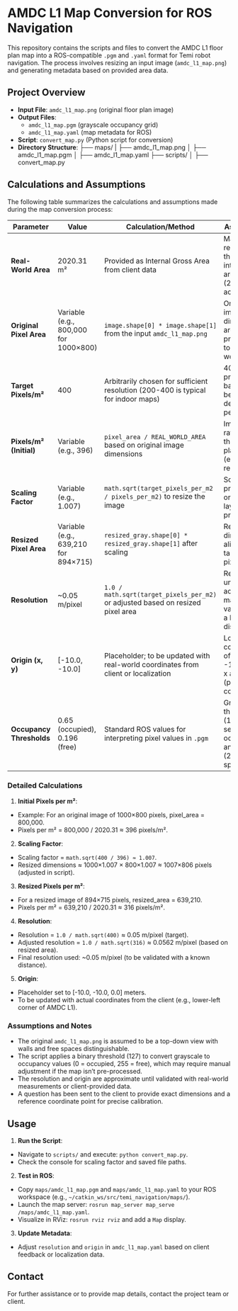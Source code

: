 # AMDC L1 Map Conversion for ROS Navigation

This repository contains the scripts and files to convert the AMDC L1 floor plan map into a ROS-compatible `.pgm` and `.yaml` format for Temi robot navigation. The process involves resizing an input image (`amdc_l1_map.png`) and generating metadata based on provided area data.

## Project Overview

- **Input File**: `amdc_l1_map.png` (original floor plan image)
- **Output Files**:
  - `amdc_l1_map.pgm` (grayscale occupancy grid)
  - `amdc_l1_map.yaml` (map metadata for ROS)
- **Script**: `convert_map.py` (Python script for conversion)
- **Directory Structure**:
  ├── maps/
  | ├── amdc_l1_map.png
  │ ├── amdc_l1_map.pgm
  │ ├── amdc_l1_map.yaml
  ├── scripts/
  │ ├── convert_map.py

## Calculations and Assumptions

The following table summarizes the calculations and assumptions made during the map conversion process:

| **Parameter**            | **Value**                             | **Calculation/Method**                                                             | **Assumptions**                                                             |
| ------------------------ | ------------------------------------- | ---------------------------------------------------------------------------------- | --------------------------------------------------------------------------- |
| **Real-World Area**      | 2020.31 m²                            | Provided as Internal Gross Area from client data                                   | Map represents the full internal gross area (2020.31 m²) accurately.        |
| **Original Pixel Area**  | Variable (e.g., 800,000 for 1000×800) | `image.shape[0] * image.shape[1]` from the input `amdc_l1_map.png`                 | Original image dimensions are proportional to the real-world area.          |
| **Target Pixels/m²**     | 400                                   | Arbitrarily chosen for sufficient resolution (200-400 is typical for indoor maps)  | 400 pixels/m² provides a balance between detail and performance.            |
| **Pixels/m² (Initial)**  | Variable (e.g., 396)                  | `pixel_area / REAL_WORLD_AREA` based on original image dimensions                  | Image aspect ratio reflects the floor plan's shape (e.g., rectangular).     |
| **Scaling Factor**       | Variable (e.g., 1.007)                | `math.sqrt(target_pixels_per_m2 / pixels_per_m2)` to resize the image              | Scaling preserves the original layout's proportions.                        |
| **Resized Pixel Area**   | Variable (e.g., 639,210 for 894×715)  | `resized_gray.shape[0] * resized_gray.shape[1]` after scaling                      | Resized dimensions align with the target 400 pixels/m².                     |
| **Resolution**           | ~0.05 m/pixel                         | `1.0 / math.sqrt(target_pixels_per_m2)` or adjusted based on resized pixel area    | Resolution is uniform across the map; validated with a known distance.      |
| **Origin (x, y)**        | [-10.0, -10.0]                        | Placeholder; to be updated with real-world coordinates from client or localization | Lower-left corner is offset by -10m in both x and y (pending confirmation). |
| **Occupancy Thresholds** | 0.65 (occupied), 0.196 (free)         | Standard ROS values for interpreting pixel values in `.pgm`                        | Grayscale thresholding (127) separates occupied (0) and free (255) spaces.  |

### Detailed Calculations

1. **Initial Pixels per m²**:

- Example: For an original image of 1000×800 pixels, pixel_area = 800,000.
- Pixels per m² = 800,000 / 2020.31 ≈ 396 pixels/m².

2. **Scaling Factor**:

- Scaling factor = `math.sqrt(400 / 396) ≈ 1.007`.
- Resized dimensions ≈ 1000×1.007 × 800×1.007 ≈ 1007×806 pixels (adjusted in script).

3. **Resized Pixels per m²**:

- For a resized image of 894×715 pixels, resized_area = 639,210.
- Pixels per m² = 639,210 / 2020.31 ≈ 316 pixels/m².

4. **Resolution**:

- Resolution = `1.0 / math.sqrt(400)` ≈ 0.05 m/pixel (target).
- Adjusted resolution = `1.0 / math.sqrt(316)` ≈ 0.0562 m/pixel (based on resized area).
- Final resolution used: ~0.05 m/pixel (to be validated with a known distance).

5. **Origin**:

- Placeholder set to [-10.0, -10.0, 0.0] meters.
- To be updated with actual coordinates from the client (e.g., lower-left corner of AMDC L1).

### Assumptions and Notes

- The original `amdc_l1_map.png` is assumed to be a top-down view with walls and free spaces distinguishable.
- The script applies a binary threshold (127) to convert grayscale to occupancy values (0 = occupied, 255 = free), which may require manual adjustment if the map isn’t pre-processed.
- The resolution and origin are approximate until validated with real-world measurements or client-provided data.
- A question has been sent to the client to provide exact dimensions and a reference coordinate point for precise calibration.

## Usage

1. **Run the Script**:

- Navigate to `scripts/` and execute: `python convert_map.py`.
- Check the console for scaling factor and saved file paths.

2. **Test in ROS**:

- Copy `maps/amdc_l1_map.pgm` and `maps/amdc_l1_map.yaml` to your ROS workspace (e.g., `~/catkin_ws/src/temi_navigation/maps/`).
- Launch the map server: `rosrun map_server map_serve /maps/amdc_l1_map.yaml`.
- Visualize in RViz: `rosrun rviz rviz` and add a `Map` display.

3. **Update Metadata**:

- Adjust `resolution` and `origin` in `amdc_l1_map.yaml` based on client feedback or localization data.

## Contact

For further assistance or to provide map details, contact the project team or client.
